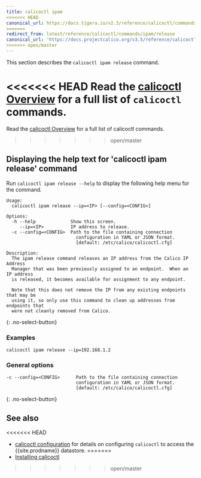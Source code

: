 ```yaml
---
title: calicoctl ipam
<<<<<<< HEAD
canonical_url: https://docs.tigera.io/v2.3/reference/calicoctl/commands/ipam/release
=======
redirect_from: latest/reference/calicoctl/commands/ipam/release
canonical_url: 'https://docs.projectcalico.org/v3.5/reference/calicoctl/commands/ipam/release'
>>>>>>> open/master
---
```


This section describes the `calicoctl ipam release` command.

<<<<<<< HEAD
Read the [calicoctl Overview]({{site.baseurl}}/{{page.version}}/reference/calicoctl/) for a full list of `calicoctl` commands.
=======
Read the [calicoctl Overview]({{site.baseurl}}/{{page.version}}/reference/calicoctl/) for a full list of calicoctl commands.
>>>>>>> open/master

## Displaying the help text for 'calicoctl ipam release' command

Run `calicoctl ipam release --help` to display the following help menu for the
command.

```
Usage:
  calicoctl ipam release --ip=<IP> [--config=<CONFIG>]

Options:
  -h --help             Show this screen.
     --ip=<IP>          IP address to release.
  -c --config=<CONFIG>  Path to the file containing connection
                          configuration in YAML or JSON format.
                          [default: /etc/calico/calicoctl.cfg]

Description:
  The ipam release command releases an IP address from the Calico IP Address
  Manager that was been previously assigned to an endpoint.  When an IP address
  is released, it becomes available for assignment to any endpoint.

  Note that this does not remove the IP from any existing endpoints that may be
  using it, so only use this command to clean up addresses from endpoints that
  were not cleanly removed from Calico.
```
{: .no-select-button}

### Examples

```
calicoctl ipam release --ip=192.168.1.2
```

### General options

```
-c --config=<CONFIG>      Path to the file containing connection
                          configuration in YAML or JSON format.
                          [default: /etc/calico/calicoctl.cfg]
```
{: .no-select-button}

## See also

<<<<<<< HEAD
-  [calicoctl configuration]({{site.baseurl}}/{{page.version}}/usage/calicoctl/configure/) for details on configuring `calicoctl` to access
   the {{site.prodname}} datastore.
=======
-  [Installing calicoctl]({{site.baseurl}}/{{page.version}}/getting-started/calicoctl/install)
>>>>>>> open/master
